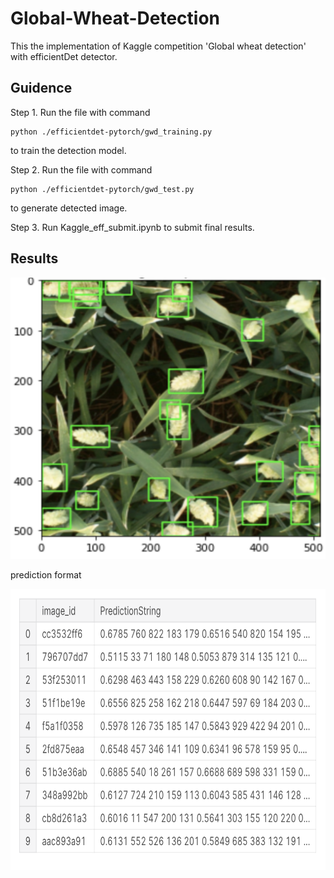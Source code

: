 # Global-Wheat-Detection

This the implementation of Kaggle competition 'Global wheat detection' with efficientDet detector.

## Guidence

Step 1. Run the file with command

```
python ./efficientdet-pytorch/gwd_training.py

```
to train the detection model.

Step 2. Run the file with command

```
python ./efficientdet-pytorch/gwd_test.py

```
to generate detected image.

Step 3. Run Kaggle_eff_submit.ipynb to submit final results.

## Results

<div align=center><img src="https://github.com/ge25nab/Global-Wheat-Detection-/blob/master/img1.png" width="600" height="450" /></div>

prediction format
<div align=center><img src="https://github.com/ge25nab/Global-Wheat-Detection-/blob/master/img2.png" width="600" height="450" /></div>
